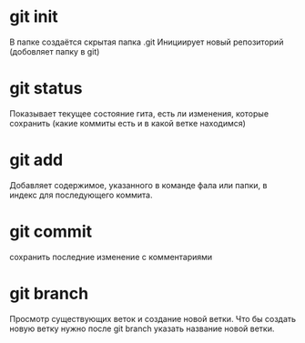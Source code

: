 # git init
В папке создаётся скрытая папка .git
Инициирует новый репозиторий (добовляет папку в git)

# git status
Показывает текущее состояние гита, есть ли изменения, которые сохранить (какие коммиты есть и в какой ветке находимся)

# git add
Добавляет содержимое, указанного в команде фала или папки, в индекс для последующего коммита.

# git commit
сохранить последние изменение с комментариями

# git branch

Просмотр существующих веток и создание новой ветки. Что бы создать новую ветку нужно после git branch указать название новой ветки.


